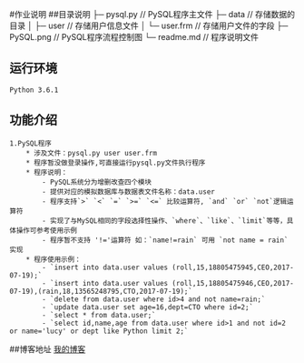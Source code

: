 #作业说明
##目录说明
    ├─ pysql.py         // PySQL程序主文件
    ├─ data             // 存储数据的目录
    │  ├─ user          // 存储用户信息文件
    │  └─ user.frm      // 存储用户文件的字段
    ├─ PySQL.png        // PySQL程序流程控制图
    └─ readme.md        // 程序说明文件
## 运行环境
    Python 3.6.1
## 功能介绍
    1.PySQL程序
        * 涉及文件：pysql.py user user.frm
        * 程序暂没做登录操作,可直接运行pysql.py文件执行程序
        * 程序说明：
            - PySQL系统分为增删改查四个模块
            - 提供对应的模拟数据库与数据表文件名称：data.user
            - 程序支持`>` `<` `=` `>=` `<=` 比较运算符, `and` `or` `not`逻辑运算符
            - 实现了与MySQL相同的字段选择性操作、`where`、`like`、`limit`等等，具体操作可参考使用示例
            - 程序暂不支持 '!='运算符 如：`name!=rain` 可用 `not name = rain` 实现
        * 程序使用示例：
            - `insert into data.user values (roll,15,18805475945,CEO,2017-07-19);`
            - `insert into data.user values (roll,15,18805475946,CEO,2017-07-19),(rain,18,13565248795,CTO,2017-07-19);`
            - `delete from data.user where id>4 and not name=rain;`
            - `update data.user set age=16,dept=CTO where id=2;`
            - `select * from data.user;`
            - `select id,name,age from data.user where id>1 and not id=2 or name='lucy' or dept like Python limit 2;`   
##博客地址
    [我的博客](https://www.loyous.com/index.php/archives/16/)





